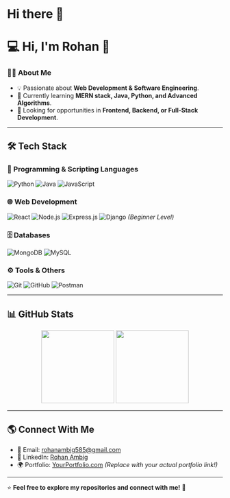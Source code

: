# Hi there 👋

# 💻 Hi, I'm Rohan 🚀  

### 👨‍💻 About Me  
- 💡 Passionate about **Web Development & Software Engineering**.  
- 🌱 Currently learning **MERN stack, Java, Python, and Advanced Algorithms**.  
- 🎯 Looking for opportunities in **Frontend, Backend, or Full-Stack Development**.  

---

## 🛠️ Tech Stack  
### 🚀 Programming & Scripting Languages  
![Python](https://img.shields.io/badge/Python-3776AB?style=for-the-badge&logo=python&logoColor=white)
![Java](https://img.shields.io/badge/Java-007396?style=for-the-badge&logo=java&logoColor=white)
![JavaScript](https://img.shields.io/badge/JavaScript-F7DF1E?style=for-the-badge&logo=javascript&logoColor=black)

### 🌐 Web Development  
![React](https://img.shields.io/badge/React-61DAFB?style=for-the-badge&logo=react&logoColor=black)
![Node.js](https://img.shields.io/badge/Node.js-339933?style=for-the-badge&logo=node-dot-js&logoColor=white)
![Express.js](https://img.shields.io/badge/Express.js-000000?style=for-the-badge&logo=express&logoColor=white)
![Django](https://img.shields.io/badge/Django-092E20?style=for-the-badge&logo=django&logoColor=white) *(Beginner Level)*  

### 🗄️ Databases  
![MongoDB](https://img.shields.io/badge/MongoDB-47A248?style=for-the-badge&logo=mongodb&logoColor=white)
![MySQL](https://img.shields.io/badge/MySQL-4479A1?style=for-the-badge&logo=mysql&logoColor=white)

### ⚙️ Tools & Others  
![Git](https://img.shields.io/badge/Git-F05032?style=for-the-badge&logo=git&logoColor=white)
![GitHub](https://img.shields.io/badge/GitHub-181717?style=for-the-badge&logo=github&logoColor=white)
![Postman](https://img.shields.io/badge/Postman-FF6C37?style=for-the-badge&logo=postman&logoColor=white)

---

## 📊 GitHub Stats  
<div align="center">
  <img height="170em" src="https://github-readme-stats.vercel.app/api?username=rohanambig&show_icons=true&theme=radical" />
  <img height="170em" src="https://github-readme-stats.vercel.app/api/top-langs/?username=rohanambig&layout=compact&theme=radical" />
</div>

---

## 🌎 Connect With Me  
- 📧 Email: [rohanambig585@gmail.com](mailto:rohanambig585@gmail.com)  
- 💼 LinkedIn: [Rohan Ambig](https://www.linkedin.com/in/rohanambig/)  
- 🌍 Portfolio: [YourPortfolio.com](https://yourportfolio.com) *(Replace with your actual portfolio link!)*  

---

⭐ **Feel free to explore my repositories and connect with me!** 🚀  
